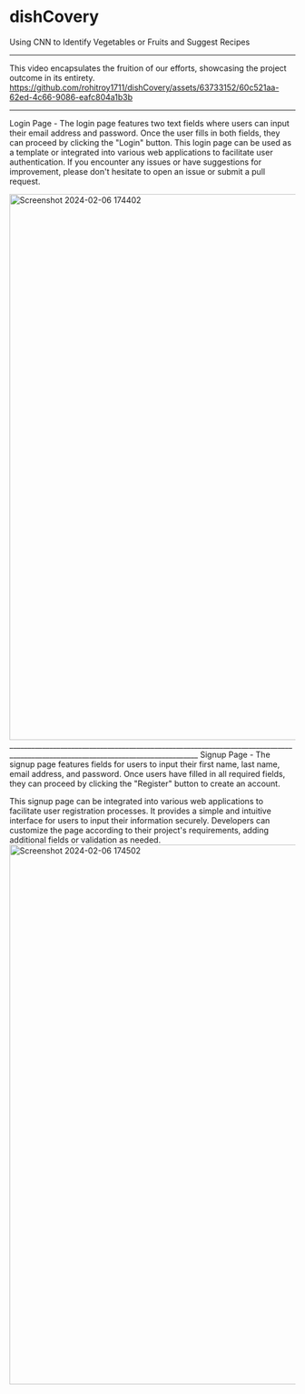 # dishCovery
Using CNN to Identify Vegetables or Fruits and Suggest Recipes
________________________________________________________________________________________________________________________________
This video encapsulates the fruition of our efforts, showcasing the project outcome in its entirety.
https://github.com/rohitroy1711/dishCovery/assets/63733152/60c521aa-62ed-4c66-9086-eafc804a1b3b
________________________________________________________________________________________________________________________________

Login Page - The login page features two text fields where users can input their email address and password. Once the user fills in both fields, they can proceed by clicking the "Login" button. This login page can be used as a template or integrated into various web applications to facilitate user authentication. If you encounter any issues or have suggestions for improvement, please don't hesitate to open an issue or submit a pull request.

<img width="960" alt="Screenshot 2024-02-06 174402" src="https://github.com/rohitroy1711/dishCovery/assets/63733152/fe933214-0d33-4141-a981-1130e318aea7">
__________________________________________________________________________________________________________________________________
Signup Page - The signup page features fields for users to input their first name, last name, email address, and password. Once users have filled in all required fields, they can proceed by clicking the "Register" button to create an account.

This signup page can be integrated into various web applications to facilitate user registration processes. It provides a simple and intuitive interface for users to input their information securely. Developers can customize the page according to their project's requirements, adding additional fields or validation as needed.
<img width="949" alt="Screenshot 2024-02-06 174502" src="https://github.com/rohitroy1711/dishCovery/assets/63733152/1a1d49e0-3dbb-4443-95b4-dd39122bc254">

